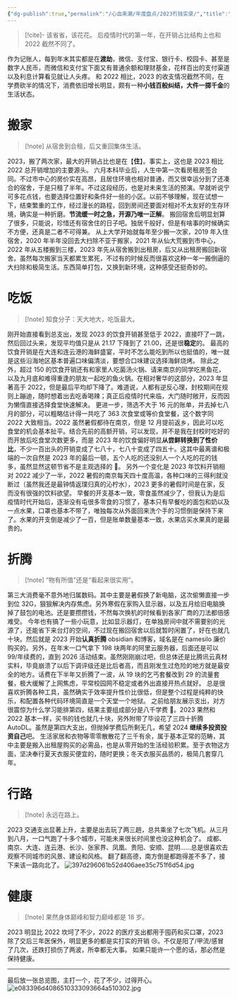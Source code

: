 ```yaml
---
{"dg-publish":true,"permalink":"/心血来潮/年度盘点/2023冇钱实录/","title":"2023冇钱实录","tags":["消费"],"noteIcon":"1","created":"2024-01-04T22:28:33.643+08:00","updated":"2024-09-22T21:54:44.963+08:00"}
---
```


> [!cite]- 该省省，该花花。
> 后疫情时代的第一年，在开销占比结构上也和 2022 截然不同了。

作为记账人，每到年末其实都是在**渡劫**，微信、支付宝、银行卡、校园卡、甚至是数字人民币，而微信和支付宝下面又有普通余额和理财基金，花样百出的支付渠道以及利息计算看见就让人头疼。
和 2022 相比，2023 的收支情况截然不同，在学费砍半的情况下，消费依旧增长明显，颇有一种**小钱百般纠结，大件一掷千金**的生活状态。

# 搬家

> [!note] 从宿舍到合租，后又重回集体生活。

2023，搬了两次家，最大的开销占比也是在【**住**】。事实上，这也是 2023 相比 2022 总开销增加的主要源头。
六月本科毕业后，人生中第一次看房租房签合同。不过市中心的房价实在高昂，且居住环境也相对普通，而又很幸运分到了还凑合的宿舍，于是只租了半年。不过这段经历，也是对未来生活的预演。早就听说宁可多花点钱，也要选择位置好和条件好一些的小区。以前不够理解，现在试想一下，结束繁重的工作，经过漫长的路程，回到房间还要面对相对不太友好的生存环境，确实是一种折磨。**节流缓一时之急，开源乃唯一正解**。
搬回宿舍后明显划算了很多，只能说，珍惜还有宿舍住的日子吧。独居千般好，但是有啥事的时候确实不方便，还真是二者不可得兼。
从上大学开始就每年至少搬一次家，2019 年入住宿舍，2020 年半年没回去大扫除不亚于搬家，2021 年从仙大荒搬到市中心，2022 年从五楼搬到三楼，2023 年先从宿舍搬到出租房，后又从出租房搬回新宿舍。虽然每次搬家当天都累生累死，不过有的时候反而很喜欢这种一年一搬倒逼的大扫除和极简生活。东西简单打包，又换到新环境，这种感受还挺奇妙的。

# 吃饭

> [!note] 知食分子：天大地大，吃饭最大。

刚开始直接看到总支出，发现 2023 的饮食开销甚至低于 2022，直接吓了一跳，然后回过头来，发现平均值只是从 21.17 下降到了 21.00，还是很**稳定**的。
最高的饮食开销是在大连和连云港的海鲜盛宴，平时不怎么能吃到所以也挺值的，唯一就是这些沿海地区基本普遍口味偏清淡，要想合口味建议选择海鲜烧烤。
除此之外，超过 150 的饮食开销还有和家里人吃菌汤火锅、请来南京的同学吃黑鱼花，以及九月底和难得重逢的朋友一起吃的鱼火锅。在相对奢华的这部分，2023 年显著高于 2022，但是最后平均却下降了。难道说，人都有逆反心理，封校期间在规则上蹦迪，随时想着出去吃香喝辣；真正后疫情时代来临，大门随时敞开，反而因为懒惰直接选择食堂快速解决。
更进一步，筛选不大于 16 元的账单，并去掉七八月的部分，可以粗略估计得一共吃了 363 次食堂或等价食堂餐，这个数字同 2022 大致相当。2022 虽然暑假都待在南京，但是 12 月提前返乡，因此可以吃食堂的机会基本扯平。结合先前的高额开销，可以发现，并不是我在封校时吃好的而开放后吃食堂次数更多，而是 2023 年的饮食偏好明显**从尝鲜转换到了性价比**，不少一百出头的开销变成了七八十，七八十变成了四五十。这其中最离谱和极端的一次自然是 2023 年的最后一顿，五个人吃的还没别人一个人吃的花的钱多，虽然显然这顿节省不是主观选择的 🤡。
另外一个变化是 2023 年饮料开销相对 2022 减少了一半，2022 暑假的南京每天四十度高温，各种口味的三得利就没断过（虽然我还是最钟情返璞归真的沁柠水），2023 更多的暑假时间是在家，反而没有很强的饮料欲望。
早餐的开支基本一致，零食虽然减少了，但我认为是后疫情时代开始后，逐渐没有屯很多零食的习惯了，基本只有早餐吃的面包和奶以及一点水果，口罩也基本不带了，唯独每次从外面回来洗个手的习惯倒是保持下来了。水果的开支倒是减少了一百，但是账单数量基本一致，水果店买水果真的是最贵的。

# 折腾

> [!note] “物有所值”还是“看起来很实用”。

第三大消费毫不意外地归属数码。其中主要是暑假换了新电脑，这次偷懒直接一步到位 32G，狠狠解决内存焦虑。另外寒假在家购入显示器，以及五月给旧电脑换掉了鼓包的电池。还是要攒攒钱，不然每次换机的时候看到各家厂商的刀法都倍感难受。
今年也有搞了一些小玩意，比如显示器灯，在单独房间中就不需要别的光源了，还能省下来台灯的空间，不过现在搬回宿舍以后就暂时闲置了，好在也就几十块。然后就是 2023 开始**认真折腾** obsidian 和博客，域名是在 namesilo 廉价购买的。另外，在年末一口气拿下 198 块两年的阿里云服务器，后面还是可以 99/年续费的，直到 2026 活动结束。虽然刚刚崩过吧，但总体还是比腾讯云真材实料，毕竟崩溃了以后下调评级还是比后者高，而且刚发生过危险的地方就是最安全的地方。话费在下半年又折腾了一波，从 19 块的乞丐套餐改到 29 的流量套餐，极大缓解了上网焦虑，平常校园网不稳定或者外出直接开热点就好。
总是很喜欢折腾各种工具，虽然确实于效率提升性价比很低，但是整个过程是纯粹的快乐，和配置各种代码环境简直是一个天堂一个地狱。
之前给朋友展示支出，对方很震惊为什么学习能排第四，结果主要组成部分是八千学费 🤦‍。2023 果然和 2022 基本一样，买书的钱也就几十块，另外附带了毕设花了三四十折腾 AutoDL。虽然是第四大支出，但抛掉学费后所剩无几，希望 2024 **继续多投资投资自己**吧。
生活家居和衣物等零零散散花了三千有余，属于基本正常的范畴，其中主要是搬入出租屋购买的必需品，也是从零开始的生活经验积累。至于衣物这方面，坚决奉行夏天衣服买便宜的，随时更换；冬天衣服买品质的，极简几套穿几年。

# 行路

> [!note] 永远在路上。

2023 交通支出显著上升，主要是出去玩了两三趟，总共乘坐了七次飞机。从三月到八月，一口气跑了十多个城市，可能未来很长时间里也没这种机会了。
成都、南京、大连、连云港、长沙、张家界、凤凰、贵阳、安顺、昆明……总是很喜欢去观察不同城市的风景、建设和风格。
翻了翻高德，南方倒是都跑得差不多了，接下来该一路向北了。
![397d296061b52d406aee35c751f6d54.jpg](https://s2.loli.net/2024/01/06/8i4WqIGJaPQhtVC.jpg)

# 健康

> [!note] 果然身体巅峰和智力巅峰都是 18 岁。

2023 明显比 2022 坎坷了不少，2022 的医疗支出都用于囤药和买口罩，2023 除了交后三年医保外，明显更多的都是实打实的开销 😢。不仅是阳了/甲流/感冒了几次，还跌打损伤了两波，所幸都无大事。
如果只能许一个愿的话，那必然是保持健康。

---

最后放一张总览图，主打一个，花了不少，过得开心。
![e083396d4086510333093664a510302.jpg](https://s2.loli.net/2024/01/06/UqFZ3Pr5GzxwHve.jpg)
